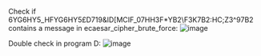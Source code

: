 Check if 6YG6HY5_HFYG6HY5£D719&ID[MCIF_07HH3F*YB2\F3K7B2:HC;Z3^97B2 contains a message in ecaesar_cipher_brute_force:
![image](https://github.com/eyecode4you/Encryption-Caesar-Cipher/assets/77638909/af94aa36-efed-4390-8379-30c4f5a6049e)

Double check in program D:
![image](https://github.com/eyecode4you/Encryption-Caesar-Cipher/assets/77638909/b947df5e-0115-4cab-b8e2-19edec32916f)
